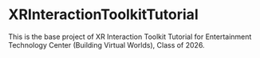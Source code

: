 # XRInteractionToolkitTutorial
This is the base project of XR Interaction Toolkit Tutorial for Entertainment Technology Center (Building Virtual Worlds), Class of 2026.
